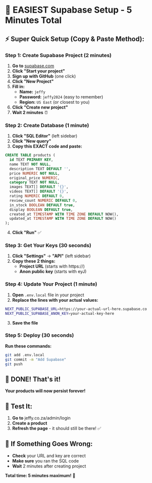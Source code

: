 # 🚀 EASIEST Supabase Setup - 5 Minutes Total

## ⚡ Super Quick Setup (Copy & Paste Method):

### **Step 1: Create Supabase Project (2 minutes)**
1. **Go to** [supabase.com](https://supabase.com)
2. **Click "Start your project"**
3. **Sign up with GitHub** (one click)
4. **Click "New Project"**
5. **Fill in:**
   - **Name:** `jeffy`
   - **Password:** `jeffy2024` (easy to remember)
   - **Region:** `US East` (or closest to you)
6. **Click "Create new project"**
7. **Wait 2 minutes** ⏰

### **Step 2: Create Database (1 minute)**
1. **Click "SQL Editor"** (left sidebar)
2. **Click "New query"**
3. **Copy this EXACT code and paste:**

```sql
CREATE TABLE products (
  id TEXT PRIMARY KEY,
  name TEXT NOT NULL,
  description TEXT DEFAULT '',
  price NUMERIC NOT NULL,
  original_price NUMERIC,
  category TEXT NOT NULL,
  images TEXT[] DEFAULT '{}',
  videos TEXT[] DEFAULT '{}',
  rating NUMERIC DEFAULT 0,
  review_count NUMERIC DEFAULT 0,
  in_stock BOOLEAN DEFAULT true,
  display BOOLEAN DEFAULT true,
  created_at TIMESTAMP WITH TIME ZONE DEFAULT NOW(),
  updated_at TIMESTAMP WITH TIME ZONE DEFAULT NOW()
);
```

4. **Click "Run"** ✅

### **Step 3: Get Your Keys (30 seconds)**
1. **Click "Settings"** → **"API"** (left sidebar)
2. **Copy these 2 things:**
   - **Project URL** (starts with https://)
   - **Anon public key** (starts with eyJ)

### **Step 4: Update Your Project (1 minute)**
1. **Open** `.env.local` file in your project
2. **Replace the lines with your actual values:**

```bash
NEXT_PUBLIC_SUPABASE_URL=https://your-actual-url-here.supabase.co
NEXT_PUBLIC_SUPABASE_ANON_KEY=your-actual-key-here
```

3. **Save the file**

### **Step 5: Deploy (30 seconds)**
**Run these commands:**

```bash
git add .env.local
git commit -m "Add Supabase"
git push
```

## 🎉 **DONE! That's it!**

**Your products will now persist forever!**

## 🧪 **Test It:**
1. **Go to** jeffy.co.za/admin/login
2. **Create a product**
3. **Refresh the page** - it should still be there! ✅

## 🔧 **If Something Goes Wrong:**
- **Check** your URL and key are correct
- **Make sure** you ran the SQL code
- **Wait** 2 minutes after creating project

**Total time: 5 minutes maximum!** 🚀
